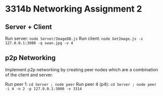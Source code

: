 # 3314b Networking Assignment 2

## Server + Client


Run server: `node Server/ImageDB.js`
Run client: `node GetImage.js -s 127.0.0.1:3000 -q swan.jpg -v 4`

## p2p Networking

Implement p2p networking by creating peer nodes
which are a combination of the client and server.

Run peer 1: `cd Server ; node peer`
Run peer 4 (p4): `cd Server ; node peer -i 4 -n 2 -p 127.0.0.1:3000 -v 3314`
